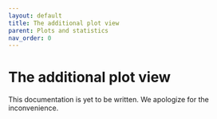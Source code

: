 ```yaml
---
layout: default
title: The additional plot view
parent: Plots and statistics
nav_order: 0
---
```


# The additional plot view

This documentation is yet to be written. We apologize for the inconvenience.